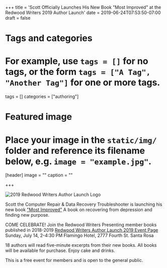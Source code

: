 +++
title = 'Scott Officially Launches His New Book "Most Improved" at the Redwood Writers 2019 Author Launch'
date = 2019-06-24T07:53:50-07:00
draft = false

# Tags and categories
# For example, use `tags = []` for no tags, or the form `tags = ["A Tag", "Another Tag"]` for one or more tags.
tags = []
categories = ["authoring"]

# Featured image
# Place your image in the `static/img/` folder and reference its filename below, e.g. `image = "example.jpg"`.
[header]
image = ""
caption = ""

+++

![2019 Redwood Writers Author Launch Logo](/img/updates/2019-author-launch/AuthorLaunchLogo2019-small.png)

Scott the Computer Repair & Data Recovery Troubleshooter is launching his new book ["Most Improved"](/publications/publication-most-improved/) A book on recovering from depression and finding new purpose.

COME CELEBRATE!
Join the Redwood Writers Presenting member books published in 2018-2019
[Redwood Writers Author Launch 2019 Event Page](https://redwoodwriters.org/author-launch-2019/)
Sunday, July 14, 2-4:30 PM
Flamingo Hotel, 2777 Fourth St. Santa Rosa

18 authors will read five-minute excerpts from their new books. All books will be available for purchase. Enjoy cake and drinks.

This is a free event for members and is open to the general public.
